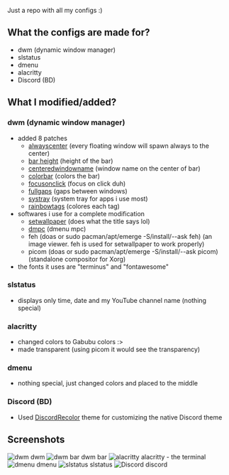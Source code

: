 Just a repo with all my configs :) 

## What the configs are made for?
+ dwm (dynamic window manager)
+ slstatus
+ dmenu
+ alacritty
+ Discord (BD)

## What I modified/added?
### dwm (dynamic window manager)
+ added 8 patches
  - [alwayscenter](https://dwm.suckless.org/patches/alwayscenter/) (every floating window will spawn always to the center)
  - [bar height](https://dwm.suckless.org/patches/bar_height/) (height of the bar)
  - [centeredwindowname](https://dwm.suckless.org/patches/centeredwindowname/) (window name on the center of bar)
  - [colorbar](https://dwm.suckless.org/patches/colorbar/) (colors the bar)
  - [focusonclick](https://dwm.suckless.org/patches/focusonclick/) (focus on click duh)
  - [fullgaps](https://dwm.suckless.org/patches/fullgaps/) (gaps between windows)
  - [systray](https://dwm.suckless.org/patches/systray/) (system tray for apps i use most)
  - [rainbowtags](https://dwm.suckless.org/patches/rainbowtags/) (colores each tag)
+ softwares i use for a complete modification
  - [setwallpaper](https://github.com/speediegamer/setwallpaper) (does what the title says lol)
  - [dmpc](https://github.com/jornmann/dmpc/) (dmenu mpc)
  - feh (doas or sudo pacman/apt/emerge -S/install/--ask feh) (an image viewer. feh is used for setwallpaper to work properly)
  - picom (doas or sudo pacman/apt/emerge -S/install/--ask picom) (standalone compositor for Xorg)
+ the fonts it uses are "terminus" and "fontawesome"

### slstatus
+ displays only time, date and my YouTube channel name (nothing special)

### alacritty
+ changed colors to Gabubu colors :>
+ made transparent (using picom it would see the transparency)

### dmenu
+ nothing special, just changed colors and placed to the middle

### Discord (BD)
+ Used [DiscordRecolor](https://betterdiscord.app/theme/DiscordRecolor) theme for customizing the native Discord theme

## Screenshots
![dwm](https://user-images.githubusercontent.com/88589756/160250288-25aa2684-7a44-434e-b0be-59cd9a5fbcf1.png)
dwm
![dwm bar](https://user-images.githubusercontent.com/88589756/160917399-b790bf22-b648-4d5f-8c26-a3cd8c9e9c07.png)
dwm bar
![alacritty](https://user-images.githubusercontent.com/88589756/160250311-a6f1f711-9e1a-474f-b335-dfe8fd3b16a4.png)
alacritty - the terminal
![dmenu](https://user-images.githubusercontent.com/88589756/160250334-797ec0a9-a8a3-496e-9a9f-8cc98f91ce59.png)
dmenu
![slstatus](https://user-images.githubusercontent.com/88589756/160250357-03f345c5-b172-4b5c-b442-114e4ed4f1a1.png)
slstatus
![Discord](https://user-images.githubusercontent.com/88589756/160545895-a5977c52-ee0f-4588-a8c6-c5306e48dc72.png)
discord
